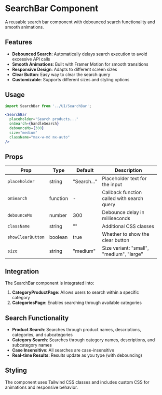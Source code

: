 # SearchBar Component

A reusable search bar component with debounced search functionality and smooth animations.

## Features

- **Debounced Search**: Automatically delays search execution to avoid excessive API calls
- **Smooth Animations**: Built with Framer Motion for smooth transitions
- **Responsive Design**: Adapts to different screen sizes
- **Clear Button**: Easy way to clear the search query
- **Customizable**: Supports different sizes and styling options

## Usage

```jsx
import SearchBar from '../UI/SearchBar';

<SearchBar
  placeholder="Search products..."
  onSearch={handleSearch}
  debounceMs={300}
  size="medium"
  className="max-w-md mx-auto"
/>
```

## Props

| Prop | Type | Default | Description |
|------|------|---------|-------------|
| `placeholder` | string | "Search..." | Placeholder text for the input |
| `onSearch` | function | - | Callback function called with search query |
| `debounceMs` | number | 300 | Debounce delay in milliseconds |
| `className` | string | "" | Additional CSS classes |
| `showClearButton` | boolean | true | Whether to show the clear button |
| `size` | string | "medium" | Size variant: "small", "medium", "large" |

## Integration

The SearchBar component is integrated into:

1. **CategoryProductPage**: Allows users to search within a specific category
2. **CategoriesPage**: Enables searching through available categories

## Search Functionality

- **Product Search**: Searches through product names, descriptions, categories, and subcategories
- **Category Search**: Searches through category names, descriptions, and subcategory names
- **Case Insensitive**: All searches are case-insensitive
- **Real-time Results**: Results update as you type (with debouncing)

## Styling

The component uses Tailwind CSS classes and includes custom CSS for animations and responsive behavior.

